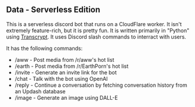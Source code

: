 ## Data - Serverless Edition
This is a serverless discord bot that runs on a CloudFlare worker. It isn't extremely feature-rich, but it is pretty fun. It is written primarily in "Python" using [Transcrypt](https://www.transcrypt.org/). It uses Discord slash commands to interract with users.

It has the following commands:
- /aww - Post media from /r/aww's hot list
- /earth - Post media from /r/EarthPorn's hot list
- /invite - Generate an invite link for the bot
- /chat - Talk with the bot using OpenAI
- /reply - Continue a conversation by fetching conversation history from an Updash database
- /image - Generate an image using DALL-E
